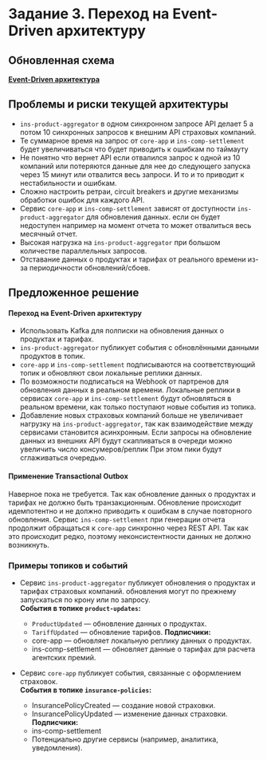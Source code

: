 # Задание 3. Переход на Event-Driven архитектуру


## Обновленная схема

**[Event-Driven архитектура](https://viewer.diagrams.net/?lightbox=1&highlight=0000ff&nav=1&title=InsureTech_C4_%D1%81ontainer-diagram#Uhttps%3A%2F%2Fdrive.google.com%2Fuc%3Fid%3D1adD5VAS4twn0U_1DFipJedGGhobReyVO%26export%3Ddownload)**

## Проблемы и риски текущей архитектуры

- `ins-product-aggregator` в одном синхронном запросе API делает 5 а потом 10 синхронных
запросов к внешним API страховых компаний.
- Те суммарное время на запрос от `core-app` и `ins-comp-settlement` будет увеличиваться
что будет приводить к ошибкам по таймауту
- Не понятно что вернет API если отвалился запрос к одной из 10 компаний
или потеряются данные для нее до следующего запуска через 15 минут или отвалится весь запроси.
И то и то приводит к нестабильности и ошибкам.
- Сложно настроить ретраи, circuit breakers и другие механизмы обработки ошибок для каждого API.
- Сервис `core-app` и `ins-comp-settlement` зависят от доступности `ins-product-aggregator` для обновления данных.
если он будет недоступен например на момент отчета то может отвалиться весь месячный отчет.
- Высокая нагрузка на `ins-product-aggregator` при большом количестве параллельных запросов.
- Отставание данных о продуктах и тарифах от реального времени из-за периодичности обновлений/сбоев.

## Предложенное решение

#### Переход на Event-Driven архитектуру

- Использовать Kafka для полписки на обновления данных о продуктах и тарифах.
- `ins-product-aggregator` публикует события с обновлёнными данными продуктов в топик.
- `core-app` и `ins-comp-settlement` подписываются на соответствующий топик и обновляют свои локальные реплики данных.
- По возможности подписаться на Webhook от партренов для обновления данных в реальном времени.
  Локальные реплики в сервисах `core-app` и `ins-comp-settlement` будут обновляться в реальном времени, как только
  поступают новые события из топика.
- Добавление новых страховых компаний больше не увеличивает нагрузку на `ins-product-aggregator`, так как взаимодействие
  между сервисами становится асинхронным. Если запросы на обновление данных из внешних API будут скапливаться в очереди можно увеличить число консумеров/реплик
При этом пики будут сглаживаться очередью.

#### Применение Transactional Outbox 

Наверное пока не требуется. Так как обновление данных о продуктах и тарифах не должно быть транзакционным.
Обновление происходит идемпотентно и не должно приводить к ошибкам в случае повторного обновления.
Сервис `ins-comp-settlement` при генерации отчета продолжит обращаться к `core-app` синхронно через REST API.
Так как это происходит редко, поэтому неконсистентности данных не должно возникнуть.

### Примеры топиков и событий

- Cервис `ins-product-aggregator` публикует обновления о продуктах и тарифах страховых компаний.
обновления могут по прежнему запускаться по крону или по запросу.  
  **События в топике `product-updates`:** 
  - `ProductUpdated` — обновление данных о продуктах.
  - `TariffUpdated` — обновление тарифов.
  **Подписчики:**
  - core-app — обновляет локальную реплику данных о продуктах.
  - ins-comp-settlement — обновляет данные о тарифах для расчета агентских премий.
  

- Сервис `core-app`   публикует события, связанные с оформлением страховок.   
  **События в топике `insurance-policies`:**
  - InsurancePolicyCreated — создание новой страховки.
  - InsurancePolicyUpdated — изменение данных страховки.
  **Подписчики:**
  - ins-comp-settlement 
  - Потенциально другие сервисы (например, аналитика, уведомления).
 
